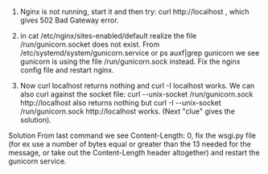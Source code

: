 1. Nginx is not running, start it and then try: curl http://localhost , which gives 502 Bad Gateway error.

2. in cat /etc/nginx/sites-enabled/default realize the file /run/gunicorn.socket does not exist. From /etc/systemd/system/gunicorn.service or ps auxf|grep gunicorn we see gunicorn is using the file /run/gunicorn.sock instead. Fix the nginx config file and restart nginx.

3. Now curl localhost returns nothing and curl -I localhost works. We can also curl against the socket file: curl --unix-socket /run/gunicorn.sock http://localhost also returns nothing but curl -I --unix-socket /run/gunicorn.sock http://localhost works. (Next "clue" gives the solution).

Solution From last command we see Content-Length: 0, fix the wsgi.py file (for ex use a number of bytes equal or greater than the 13 needed for the message, or take out the Content-Length header altogether) and restart the gunicorn service.

